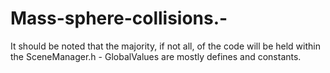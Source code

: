 # Mass-sphere-collisions.-

It should be noted that the majority, if not all, of the code will be held within the SceneManager.h - GlobalValues are mostly defines and constants.
